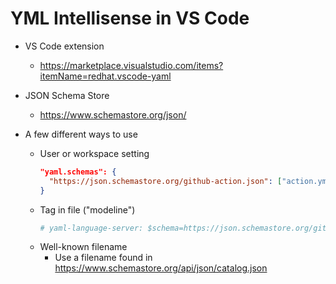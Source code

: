 # YML Intellisense in VS Code

- VS Code extension
  - https://marketplace.visualstudio.com/items?itemName=redhat.vscode-yaml
- JSON Schema Store
  - https://www.schemastore.org/json/
- A few different ways to use

  - User or workspace setting
    ```json
    "yaml.schemas": {
      "https://json.schemastore.org/github-action.json": ["action.yml"]
    }
    ```
  - Tag in file ("modeline")
    ```yml
    # yaml-language-server: $schema=https://json.schemastore.org/github-action.json
    ```
  - Well-known filename
    - Use a filename found in https://www.schemastore.org/api/json/catalog.json
